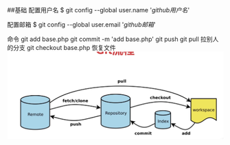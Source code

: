 ##基础
配置用户名
$ git config --global user.name '*github用户名*'

配置邮箱
$ git config --global user.email '*github邮箱*'

命令
git add base.php
git commit -m 'add base.php'
git push
git pull 拉别人的分支
git checkout base.php 恢复文件
![](images/2022-07-13-00-05-19.png)